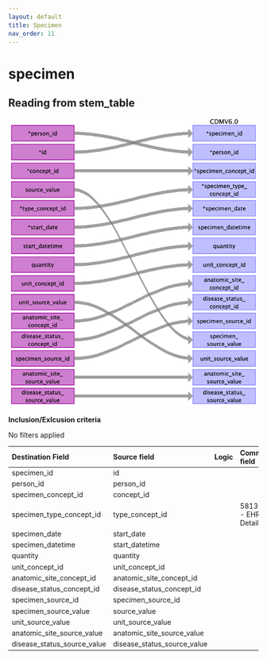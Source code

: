 ```yaml
---
layout: default
title: Specimen
nav_order: 11
---
```


# specimen

## Reading from stem_table

![](index_files/image16.png)

**Inclusion/Exlcusion criteria**

No filters applied

| Destination Field           | Source field                | Logic | Comment field |
|:----------------------------|:----------------------------|:------|:--------------|
| specimen_id                 | id                          |       |               |
| person_id                   | person_id                   |       |               |
| specimen_concept_id         | concept_id                  |       |               |
| specimen_type_concept_id    | type_concept_id             |       | 581378 - EHR Detail|
| specimen_date               | start_date                  |       |               |
| specimen_datetime           | start_datetime              |       |               |
| quantity                    | quantity                    |       |               |
| unit_concept_id             | unit_concept_id             |       |               |
| anatomic_site_concept_id    | anatomic_site_concept_id    |       |               |
| disease_status_concept_id   | disease_status_concept_id   |       |               |
| specimen_source_id          | specimen_source_id          |       |               |
| specimen_source_value       | source_value                |       |               |
| unit_source_value           | unit_source_value           |       |               |
| anatomic_site_source_value  | anatomic_site_source_value  |       |               |
| disease_status_source_value | disease_status_source_value |       |               |

